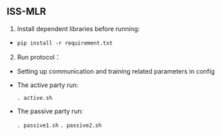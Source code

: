 ## ISS-MLR

1. Install dependent libraries before running:
- `pip install -r requirement.txt`

2. Run protocol：
- Setting up communication and training related parameters in config
- The active party run: 

    `. active.sh`
- The passive party run:

    `. passive1.sh`
    `. passive2.sh`
